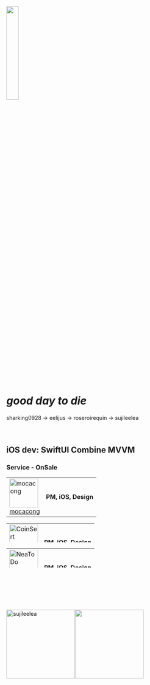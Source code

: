 
<img src="https://github.com/sujileelea/sujileelea/assets/97840728/2b4b4c66-ab19-4354-94d7-1fb70f52025d" width="25%">


# _good day to die_
sharking0928 -> eelijus -> roseroirequin -> sujileelea
<br>
<br>
<br>

## iOS dev: SwiftUI Combine MVVM
### Service - OnSale
<table>
  <tr>
    <td style="vertical-align: middle;">
      <a href="https://apps.apple.com/kr/app/mocacong/id6446925939">
        <img src="https://github.com/sujileelea/sujileelea/assets/97840728/de9813d2-3c5f-43e2-b272-a7f62fdca94d" alt="mocacong" style="width: 75px; height: 75px;">
      </a>
      <div>
        <a href="https://apps.apple.com/kr/app/mocacong/id6446925939">mocacong</a>
      </div>
    </td>
    <td style="vertical-align: middle;">
      <strong>PM, iOS, Design</strong>
    </td>
  </tr>
</table>

<table style="height:50px;">
  <tr>
    <td style="vertical-align: middle;">
      <div style="display: flex; flex-direction: column; justify-content: center; align-items: center;">
        <a href="https://apps.apple.com/kr/app/mocacong/id6446925939">
          <img src="https://github.com/sujileelea/sujileelea/assets/97840728/37357e0a-08e0-4c93-a68c-bc2afdbf095f" alt="CoinSert" style="width: 75px; height: 75px;">
        </a>
        <div>
          <a href="https://apps.apple.com/kr/app/coinsert/id1659317461">CoinSert</a>
        </div>
      </div>
    </td>
    <td style="vertical-align: middle;">
      <strong>PM, iOS, Design</strong>
    </td>
  </tr>
</table>

<table style="height:50px;">
  <tr>
    <td style="vertical-align: middle;">
      <div style="display: flex; flex-direction: column; justify-content: center; align-items: center;">
        <a href="https://apps.apple.com/kr/app/mocacong/id6446925939">
          <img src="https://github.com/sujileelea/sujileelea/assets/97840728/f43bef0c-e6f9-44d8-b329-6735f71e7cf0" alt="NeaToDo" style="width: 75px; height: 75px;">
        </a>
        <div>
          <a href="https://apps.apple.com/kr/app/neatodo/id6444605722">NeaToDo</a>
        </div>
      </div>
    </td>
    <td style="vertical-align: middle;">
      <strong>PM, iOS, Design</strong>
    </td>
  </tr>
</table>

<br>

##    

<br>
<br>

<p><img height="180em" src="https://github-readme-streak-stats.herokuapp.com/?user=sujileelea" alt="sujileelea" /><img height="180em" src="https://github-readme-stats.vercel.app/api/top-langs/?username=sujileelea&exclude_repo=KNN-Image-Classification&show_icons=true&hide_border=true&layout=compact&langs_count=8"/></p>








<!--
**sujileelea/sujileelea** is a ✨ _special_ ✨ repository because its `README.md` (this file) appears on your GitHub profile.

Here are some ideas to get you started:

- 🔭 I’m currently working on ...
- 🌱 I’m currently learning ...
- 👯 I’m looking to collaborate on ...
- 🤔 I’m looking for help with ...
- 💬 Ask me about ...
- 📫 How to reach me: ...
- 😄 Pronouns: ...
- ⚡ Fun fact: ...
-->
